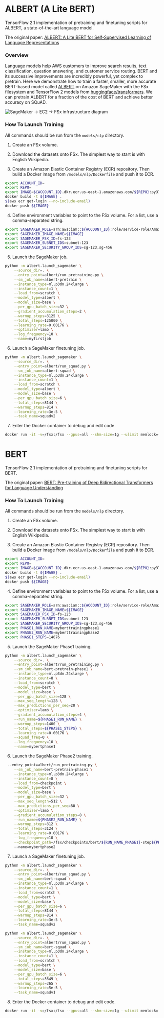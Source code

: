 # ALBERT (A Lite BERT)

TensorFlow 2.1 implementation of pretraining and finetuning scripts for ALBERT, a state-of-the-art language model.

The original paper: [ALBERT: A Lite BERT for Self-Supervised Learning of Language Representations](https://arxiv.org/pdf/1909.11942.pdf)

### Overview

Language models help AWS customers to improve search results, text classification, question answering, and customer service routing. BERT and its successive improvements are incredibly powerful, yet complex to pretrain. Here we demonstrate how to train a faster, smaller, more accurate BERT-based model called [ALBERT](https://arxiv.org/abs/1909.11942) on Amazon SageMaker with the FSx filesystem and TensorFlow 2 models from [huggingface/transformers](https://github.com/huggingface/transformers). We can pretrain ALBERT for a fraction of the cost of BERT and achieve better accuracy on SQuAD.

![SageMaker -> EC2 -> FSx infrastructure diagram](https://user-images.githubusercontent.com/4564897/81020280-b207a100-8e25-11ea-8b57-38f0a09a7fb2.png
)

### How To Launch Training

All commands should be run from the `models/nlp` directory.

1. Create an FSx volume.

2. Download the datasets onto FSx. The simplest way to start is with English Wikipedia.

3. Create an Amazon Elastic Container Registry (ECR) repository. Then build a Docker image from `/models/nlp/Dockerfile` and push it to ECR.

```bash
export ACCOUNT_ID=
export REPO=
export IMAGE=${ACCOUNT_ID}.dkr.ecr.us-east-1.amazonaws.com/${REPO}:py37_tf211
docker build -t ${IMAGE} .
$(aws ecr get-login --no-include-email)
docker push ${IMAGE}
```

4. Define environment variables to point to the FSx volume. For a list, use a comma-separated string.

```bash
export SAGEMAKER_ROLE=arn:aws:iam::${ACCOUNT_ID}:role/service-role/AmazonSageMaker-ExecutionRole-20200101T123
export SAGEMAKER_IMAGE_NAME=${IMAGE}
export SAGEMAKER_FSX_ID=fs-123
export SAGEMAKER_SUBNET_IDS=subnet-123
export SAGEMAKER_SECURITY_GROUP_IDS=sg-123,sg-456
```

5. Launch the SageMaker job.

```bash
python -m albert.launch_sagemaker \
    --source_dir=. \
    --entry_point=albert/run_pretraining.py \
    --sm_job_name=albert-pretrain \
    --instance_type=ml.p3dn.24xlarge \
    --instance_count=1 \
    --load_from=scratch \
    --model_type=albert \
    --model_size=base \
    --per_gpu_batch_size=32 \
    --gradient_accumulation_steps=2 \
    --warmup_steps=3125 \
    --total_steps=125000 \
    --learning_rate=0.00176 \
    --optimizer=lamb \
    --log_frequency=10 \
    --name=myfirstjob
```

6. Launch a SageMaker finetuning job.

```bash
python -m albert.launch_sagemaker \
    --source_dir=. \
    --entry_point=albert/run_squad.py \
    --sm_job_name=albert-squad \
    --instance_type=ml.p3dn.24xlarge \
    --instance_count=1 \
    --load_from=scratch \
    --model_type=albert \
    --model_size=base \
    --per_gpu_batch_size=6 \
    --total_steps=8144 \
    --warmup_steps=814 \
    --learning_rate=3e-5 \
    --task_name=squadv2
```

7. Enter the Docker container to debug and edit code.

```bash
docker run -it -v=/fsx:/fsx --gpus=all --shm-size=1g --ulimit memlock=-1 --ulimit stack=67108864 --rm ${IMAGE} /bin/bash
```

<!-- ### Training results

These will be posted shortly. -->

# BERT 

TensorFlow 2.1 implementation of pretraining and finetuning scripts for BERT.

The original paper: [BERT: Pre-training of Deep Bidirectional Transformers for Language Understanding](https://arxiv.org/pdf/1810.04805.pdf)

### How To Launch Training

All commands should be run from the `models/nlp` directory.

1. Create an FSx volume.

2. Download the datasets onto FSx. The simplest way to start is with English Wikipedia.

3. Create an Amazon Elastic Container Registry (ECR) repository. Then build a Docker image from `/models/nlp/Dockerfile` and push it to ECR.

```bash
export ACCOUNT_ID=
export REPO=
export IMAGE=${ACCOUNT_ID}.dkr.ecr.us-east-1.amazonaws.com/${REPO}:py37_tf211
docker build -t ${IMAGE} .
$(aws ecr get-login --no-include-email)
docker push ${IMAGE}
```

4. Define environment variables to point to the FSx volume. For a list, use a comma-separated string.

```bash
export SAGEMAKER_ROLE=arn:aws:iam::${ACCOUNT_ID}:role/service-role/AmazonSageMaker-ExecutionRole-20200101T123
export SAGEMAKER_IMAGE_NAME=${IMAGE}
export SAGEMAKER_FSX_ID=fs-123
export SAGEMAKER_SUBNET_IDS=subnet-123
export SAGEMAKER_SECURITY_GROUP_IDS=sg-123,sg-456
export PHASE1_RUN_NAME=myberttrainingphase1
export PHASE2_RUN_NAME=myberttrainingphase2
export PHASE1_STEPS=14076
```

5. Launch the SageMaker Phase1 training.

```bash
python -m albert.launch_sagemaker \
    --source_dir=. \
    --entry_point=albert/run_pretraining.py \
    --sm_job_name=bert-pretrain-phase1 \
    --instance_type=ml.p3dn.24xlarge \
    --instance_count=8 \
    --load_from=scratch \
    --model_type=bert \
    --model_size=base \
    --per_gpu_batch_size=128 \
    --max_seq_length=128 \
    --max_predictions_per_seq=20 \
    --optimizer=lamb \
    --gradient_accumulation_steps=4 \
    --run_name=${PHASE1_RUN_NAME} \
    --warmup_steps=1400 \
    --total_steps=${PHASE1_STEPS} \
    --learning_rate=0.00176 \
    --squad_freq=0 \
    --log_frequency=10 \
    --name=mybertphase1
```

6. Launch the SageMaker Phase2 training.

```bash
 --entry_point=albert/run_pretraining.py \
    --sm_job_name=bert-pretrain-phase1 \
    --instance_type=ml.p3dn.24xlarge \
    --instance_count=8 \
    --load_from=checkpoint \
    --model_type=bert \
    --model_size=base \
    --per_gpu_batch_size=32 \
    --max_seq_length=512 \
    --max_predictions_per_seq=80 \
    --optimizer=lamb \
    --gradient_accumulation_steps=8 \
    --run_name=${PHASE2_RUN_NAME} \
    --warmup_steps=312 \
    --total_steps=3124 \
    --learning_rate=0.00176 \
    --log_frequency=10 \
    --checkpoint_path=/fsx/checkpoints/bert/${RUN_NAME_PHASE1}-step${PHASE1_STEPS}
    --name=mybertphase2 
```

7. Launch a SageMaker finetuning job.

```bash
python -m albert.launch_sagemaker \
    --source_dir=. \
    --entry_point=albert/run_squad.py \
    --sm_job_name=bert-squad \
    --instance_type=ml.p3dn.24xlarge \
    --instance_count=1 \
    --load_from=scratch \
    --model_type=bert \
    --model_size=base \
    --per_gpu_batch_size=6 \
    --total_steps=8144 \
    --warmup_steps=814 \
    --learning_rate=3e-5 \
    --task_name=squadv2
```

```bash
python -m albert.launch_sagemaker \
    --source_dir=. \
    --entry_point=albert/run_squad.py \
    --sm_job_name=bert-squad \
    --instance_type=ml.p3dn.24xlarge \
    --instance_count=1 \
    --load_from=scratch \
    --model_type=bert \
    --model_size=base \
    --per_gpu_batch_size=6 \
    --total_steps=3649 \
    --warmup_steps=365 \
    --learning_rate=5e-5 \
    --task_name=squadv1
```

8. Enter the Docker container to debug and edit code.

```bash
docker run -it -v=/fsx:/fsx --gpus=all --shm-size=1g --ulimit memlock=-1 --ulimit stack=67108864 --rm ${IMAGE} /bin/bash
```

